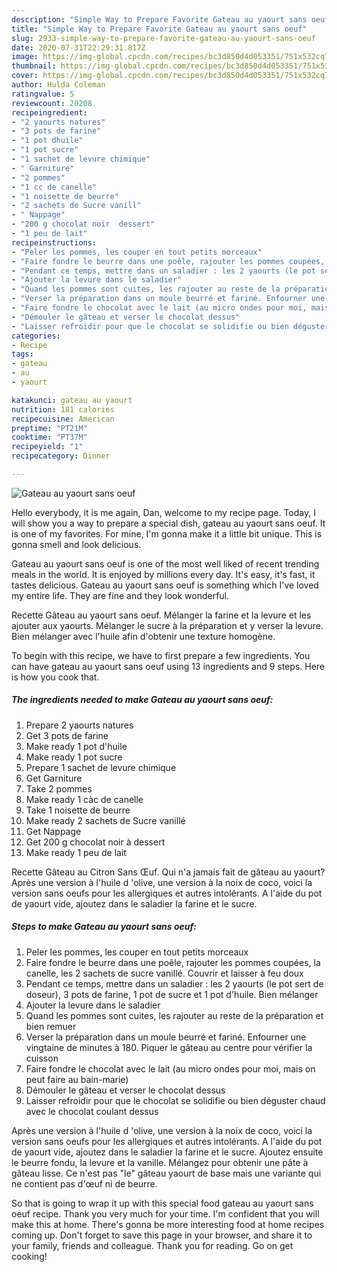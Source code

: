 ```yaml
---
description: "Simple Way to Prepare Favorite Gateau au yaourt sans oeuf"
title: "Simple Way to Prepare Favorite Gateau au yaourt sans oeuf"
slug: 2933-simple-way-to-prepare-favorite-gateau-au-yaourt-sans-oeuf
date: 2020-07-31T22:29:31.817Z
image: https://img-global.cpcdn.com/recipes/bc3d850d4d053351/751x532cq70/gateau-au-yaourt-sans-oeuf-photo-principale-de-la-recette.jpg
thumbnail: https://img-global.cpcdn.com/recipes/bc3d850d4d053351/751x532cq70/gateau-au-yaourt-sans-oeuf-photo-principale-de-la-recette.jpg
cover: https://img-global.cpcdn.com/recipes/bc3d850d4d053351/751x532cq70/gateau-au-yaourt-sans-oeuf-photo-principale-de-la-recette.jpg
author: Hulda Coleman
ratingvalue: 5
reviewcount: 20208
recipeingredient:
- "2 yaourts natures"
- "3 pots de farine"
- "1 pot dhuile"
- "1 pot sucre"
- "1 sachet de levure chimique"
- " Garniture"
- "2 pommes"
- "1 cc de canelle"
- "1 noisette de beurre"
- "2 sachets de Sucre vanill"
- " Nappage"
- "200 g chocolat noir  dessert"
- "1 peu de lait"
recipeinstructions:
- "Peler les pommes, les couper en tout petits morceaux"
- "Faire fondre le beurre dans une poêle, rajouter les pommes coupées, la canelle, les 2 sachets de sucre vanillé. Couvrir et laisser à feu doux"
- "Pendant ce temps, mettre dans un saladier : les 2 yaourts (le pot sert de doseur), 3 pots de farine, 1 pot de sucre et 1 pot d&#39;huile. Bien mélanger"
- "Ajouter la levure dans le saladier"
- "Quand les pommes sont cuites, les rajouter au reste de la préparation et bien remuer"
- "Verser la préparation dans un moule beurré et fariné. Enfourner une vingtaine de minutes à 180. Piquer le gâteau au centre pour vérifier la cuisson"
- "Faire fondre le chocolat avec le lait (au micro ondes pour moi, mais on peut faire au bain-marie)"
- "Démouler le gâteau et verser le chocolat dessus"
- "Laisser refroidir pour que le chocolat se solidifie ou bien déguster chaud avec le chocolat coulant dessus"
categories:
- Recipe
tags:
- gateau
- au
- yaourt

katakunci: gateau au yaourt 
nutrition: 181 calories
recipecuisine: American
preptime: "PT21M"
cooktime: "PT37M"
recipeyield: "1"
recipecategory: Dinner

---
```



![Gateau au yaourt sans oeuf](https://img-global.cpcdn.com/recipes/bc3d850d4d053351/751x532cq70/gateau-au-yaourt-sans-oeuf-photo-principale-de-la-recette.jpg)

Hello everybody, it is me again, Dan, welcome to my recipe page. Today, I will show you a way to prepare a special dish, gateau au yaourt sans oeuf. It is one of my favorites. For mine, I'm gonna make it a little bit unique. This is gonna smell and look delicious.

Gateau au yaourt sans oeuf is one of the most well liked of recent trending meals in the world. It is enjoyed by millions every day. It's easy, it's fast, it tastes delicious. Gateau au yaourt sans oeuf is something which I've loved my entire life. They are fine and they look wonderful.

Recette Gâteau au yaourt sans oeuf. Mélanger la farine et la levure et les ajouter aux yaourts. Mélanger le sucre à la préparation et y verser la levure. Bien mélanger avec l&#39;huile afin d&#39;obtenir une texture homogène.


To begin with this recipe, we have to first prepare a few ingredients. You can have gateau au yaourt sans oeuf using 13 ingredients and 9 steps. Here is how you cook that.

<!--inarticleads1-->

##### The ingredients needed to make Gateau au yaourt sans oeuf:

1. Prepare 2 yaourts natures
1. Get 3 pots de farine
1. Make ready 1 pot d&#39;huile
1. Make ready 1 pot sucre
1. Prepare 1 sachet de levure chimique
1. Get  Garniture
1. Take 2 pommes
1. Make ready 1 càc de canelle
1. Take 1 noisette de beurre
1. Make ready 2 sachets de Sucre vanillé
1. Get  Nappage
1. Get 200 g chocolat noir à dessert
1. Make ready 1 peu de lait


Recette Gâteau au Citron Sans Œuf. Qui n&#39;a jamais fait de gâteau au yaourt? Après une version à l&#39;huile d &#39;olive, une version à la noix de coco, voici la version sans oeufs pour les allergiques et autres intolérants. A l&#39;aide du pot de yaourt vide, ajoutez dans le saladier la farine et le sucre. 

<!--inarticleads2-->

##### Steps to make Gateau au yaourt sans oeuf:

1. Peler les pommes, les couper en tout petits morceaux
1. Faire fondre le beurre dans une poêle, rajouter les pommes coupées, la canelle, les 2 sachets de sucre vanillé. Couvrir et laisser à feu doux
1. Pendant ce temps, mettre dans un saladier : les 2 yaourts (le pot sert de doseur), 3 pots de farine, 1 pot de sucre et 1 pot d&#39;huile. Bien mélanger
1. Ajouter la levure dans le saladier
1. Quand les pommes sont cuites, les rajouter au reste de la préparation et bien remuer
1. Verser la préparation dans un moule beurré et fariné. Enfourner une vingtaine de minutes à 180. Piquer le gâteau au centre pour vérifier la cuisson
1. Faire fondre le chocolat avec le lait (au micro ondes pour moi, mais on peut faire au bain-marie)
1. Démouler le gâteau et verser le chocolat dessus
1. Laisser refroidir pour que le chocolat se solidifie ou bien déguster chaud avec le chocolat coulant dessus


Après une version à l&#39;huile d &#39;olive, une version à la noix de coco, voici la version sans oeufs pour les allergiques et autres intolérants. A l&#39;aide du pot de yaourt vide, ajoutez dans le saladier la farine et le sucre. Ajoutez ensuite le beurre fondu, la levure et la vanille. Mélangez pour obtenir une pâte à gâteau lisse. Ce n&#39;est pas &#34;le&#34; gâteau yaourt de base mais une variante qui ne contient pas d&#39;œuf ni de beurre. 

So that is going to wrap it up with this special food gateau au yaourt sans oeuf recipe. Thank you very much for your time. I'm confident that you will make this at home. There's gonna be more interesting food at home recipes coming up. Don't forget to save this page in your browser, and share it to your family, friends and colleague. Thank you for reading. Go on get cooking!
